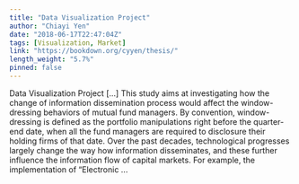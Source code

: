 ```yaml
---
title: "Data Visualization Project"
author: "Chiayi Yen"
date: "2018-06-17T22:47:04Z"
tags: [Visualization, Market]
link: "https://bookdown.org/cyyen/thesis/"
length_weight: "5.7%"
pinned: false
---
```


Data Visualization Project [...] This study aims at investigating how the change of information dissemination process would affect the window-dressing behaviors of mutual fund managers. By convention, window-dressing is defined as the portfolio manipulations right before the quarter-end date, when all the fund managers are required to disclosure their holding firms of that date. Over the past decades, technological progresses largely change the way how information disseminates, and these further influence the information flow of capital markets. For example, the implementation of “Electronic ...
